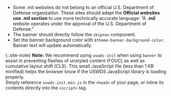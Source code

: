 - Some .mil websites do not belong to an official U.S. Department of Defense organization. These sites should adapt the **Official websites use .mil section** to use more technically accurate language: “A **.mil** website operates under the approval of the U.S. Department of Defense.”
- The banner should directly follow the `skipnav` component.
- Set the banner background color with `$theme-banner-background-color`. Banner text will update automatically.

{:.site-note}
**Note:** We recommend using `uswds-init` when using `banner` to assist in preventing flashes of unstyled content (FOUC) as well as cumulative layout shift (CLS). This small JavaScript file (less than 1 KB minified) helps the browser know if the USWDS JavaScript library is loading properly.
<br>Simply reference `uswds-init.min.js` in the `<head>` of your page, or inline its contents directly into the `<script>` tag.
